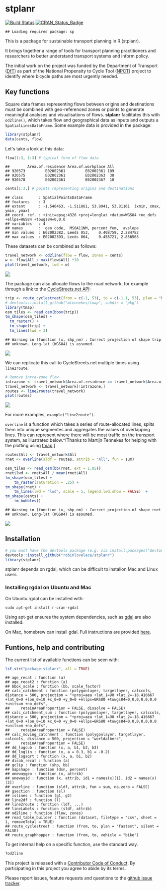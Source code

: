 # stplanr

[![Build Status](https://travis-ci.org/Robinlovelace/stplanr.svg?branch=master)](https://travis-ci.org/Robinlovelace/stplanr) [![CRAN_Status_Badge](http://www.r-pkg.org/badges/version/stplanr)](http://cran.r-project.org/web/packages/stplanr)


```
## Loading required package: sp
```

This is a package for sustainable transport planning in R (stplanr).

It brings together a range of tools for transport planning practitioners and
researchers to better understand transport systems and inform policy.

The initial work on the project was funded by the Department of Transport
([DfT](https://www.gov.uk/government/organisations/department-for-transport))
as part of the National Propensity to Cycle Tool
([NPCT](http://www.cedar.iph.cam.ac.uk/research/modelling/npct-tool/)) project to
identify where bicycle paths are most urgently needed.

## Key functions

Square data frames representing flows between origins and destinations
must be combined with geo-referenced zones or points to generate meaningful
analyses and visualisations of flows. **stplanr** facilitates this with 
`od2line()`, which takes flow and geographical data as inputs and
outputs a `SpatialLinesDataFrame`. Some example data is provided in the package:


```r
library(stplanr)
data(cents, flow)
```

Let's take a look at this data:


```r
flow[1:3, 1:3] # typical form of flow data
```

```
##        Area.of.residence Area.of.workplace All
## 920573         E02002361         E02002361 109
## 920575         E02002361         E02002363  38
## 920578         E02002361         E02002367  10
```

```r
cents[1:3,] # points representing origins and destinations
```

```
## class       : SpatialPointsDataFrame 
## features    : 3 
## extent      : -1.546463, -1.511861, 53.8041, 53.81161  (xmin, xmax, ymin, ymax)
## coord. ref. : +init=epsg:4326 +proj=longlat +datum=WGS84 +no_defs +ellps=WGS84 +towgs84=0,0,0 
## variables   : 4
## names       :  geo_code,  MSOA11NM, percent_fem,  avslope 
## min values  : E02002382, Leeds 053,    0.408759, 2.284782 
## max values  : E02002393, Leeds 064,    0.458721, 2.856563
```

These datasets can be combined as follows:


```r
travel_network <- od2line(flow = flow, zones = cents)
w <- flow$All / max(flow$All) *10
plot(travel_network, lwd = w)
```

![](README_files/figure-html/plot1-1.png) 

The package can also allocate flows to the road network, for example through
a link to the [CycleStreets.net API](https://www.cyclestreets.net/api/):


```r
trip <- route_cyclestreet(from = c(-1, 53), to = c(-1.1, 53), plan = "balanced")
# devtools::install_github("mtennekes/tmap", subdir = "pkg")
library(tmap)
osm_tiles <- read_osm(bbox(trip))
tm_shape(osm_tiles) +
  tm_raster() +
  tm_shape(trip) +
  tm_lines(lwd = 3)
```

```
## Warning in (function (x, shp_nm) : Currect projection of shape trip
## unknown. Long-lat (WGS84) is assumed.
```

![](README_files/figure-html/cycle-trip-1.png) 

We can replicate this call to CycleStreets.net multiple times
using `line2route`.


```r
# Remove intra-zone flow
intrazone <- travel_network$Area.of.residence == travel_network$Area.of.workplace
travel_network <- travel_network[!intrazone,]
routes <- line2route(travel_network)
plot(routes)
```

![](README_files/figure-html/plot2-1.png) 

For more examples, `example("line2route")`.

`overline` is a function which takes a series of route-allocated lines,
splits them into unique segmentes and aggregates
the values of overlapping lines. This can represent where there will be
most traffic on the transport system, as illustrated
below.^[Thanks
to Martijn Tennekes for helping
with the plotting using [tmap](https://github.com/mtennekes/tmap).]


```r
routes$All <- travel_network$All
rnet <- overline(sldf = routes, attrib = "All", fun = sum)

osm_tiles <- read_osm(bb(rnet, ext = 1.05))
rnet$lwd <- rnet$All / mean(rnet$All)
tm_shape(osm_tiles) +
    tm_raster(saturation = .25) +
tm_shape(rnet) +
    tm_lines(lwd = "lwd", scale = 5, legend.lwd.show = FALSE)  +
tm_shape(cents) +
    tm_bubbles()
```

```
## Warning in (function (x, shp_nm) : Currect projection of shape rnet
## unknown. Long-lat (WGS84) is assumed.
```

![](README_files/figure-html/rnet-1.png) 

## Installation


```r
# you must have the devtools package (e.g. via install.packages("devtools"))
devtools::install_github("robinlovelace/stplanr")
library(stplanr)
```

stplanr depends on rgdal, which can be difficult to installon Mac and Linux
users. 

### Installing rgdal on Ubuntu and Mac

On Ubuntu rgdal can be installed with:

```
sudo apt-get install r-cran-rgdal
```

Using apt-get ensures the system dependencies, such as
[gdal](http://trac.osgeo.org/gdal/wiki/DownloadingGdalBinaries) are also installed.

On Mac, homebrew can install gdal. Full instructions are provided
[here](https://github.com/ropensci/geojsonio#install).


## Funtions, help and contributing

The current list of available functions can be seen with:


```r
lsf.str("package:stplanr", all = TRUE)
```

```
## age_recat : function (a)  
## age_recat2 : function (a)  
## bbox_scale : function (bb, scale_factor)  
## calc_catchment : function (polygonlayer, targetlayer, calccols, distance = 500, projection = "+proj=aea +lat_1=90 +lat_2=-18.416667 +lat_0=0 +lon_0=10 +x_0=0 +y_0=0 +ellps=GRS80 +towgs84=0,0,0,0,0,0,0 +units=m +no_defs", 
##     retainAreaProportion = FALSE, dissolve = FALSE)  
## calc_catchment_sum : function (polygonlayer, targetlayer, calccols, distance = 500, projection = "+proj=aea +lat_1=90 +lat_2=-18.416667 +lat_0=0 +lon_0=10 +x_0=0 +y_0=0 +ellps=GRS80 +towgs84=0,0,0,0,0,0,0 +units=m +no_defs", 
##     retainAreaProportion = FALSE)  
## calc_moving_catchment : function (polygonlayer, targetlayer, calccols, distance = 500, projection = "worldalbers", 
##     retainAreaProportion = FALSE)  
## dd_logcub : function (x, a, b1, b2, b3)  
## dd_loglin : function (x, a = 0.3, b1 = -0.2)  
## dd_logsqrt : function (x, a, b1, b2)  
## disab_recat : function (a)  
## gclip : function (shp, bb)  
## mapshape : function (dsn, percent)  
## onewaygeo : function (x, attrib)  
## onewayid : function (x, attrib, id1 = names(x)[1], id2 = names(x)[2])  
## overline : function (sldf, attrib, fun = sum, na.zero = FALSE)  
## gsection : function (sl)  
## islines : function (g1, g2)  
## line2df : function (l)  
## line2route : function (ldf, ...)  
## lineLabels : function (sldf, attrib)  
## od2line : function (flow, zones)  
## read_table_builder : function (dataset, filetype = "csv", sheet = 1, removeTotal = TRUE)  
## route_cyclestreet : function (from, to, plan = "fastest", silent = FALSE)  
## route_graphhopper : function (from, to, vehicle = "bike")
```

To get internal help on a specific function, use the standard way.


```r
?od2line
```

This project is released with a [Contributor Code of Conduct](CONDUCT.md).
By participating in this project you agree to abide by its terms.

Please report issues, feature requests and questions to the
[github issue tracker](https://github.com/robinlovelace/stplanr/issues).


